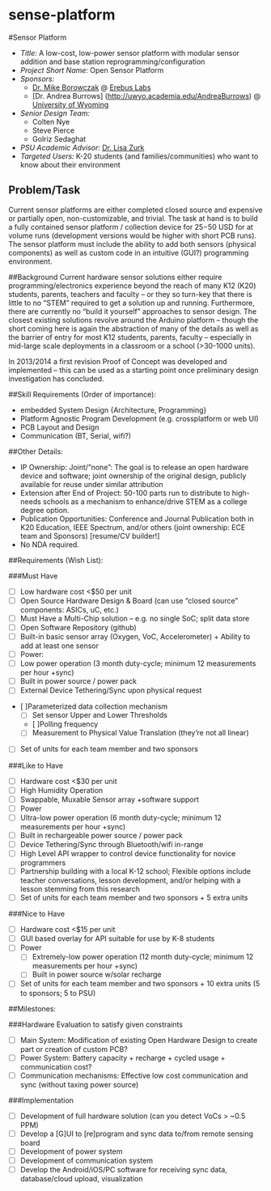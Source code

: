 sense-platform
==============
#Sensor Platform 
+ *Title:* A low-cost, low-power sensor platform with modular sensor addition and base station reprogramming/configuration
+ *Project Short Name:* Open Sensor Platform
+ *Sponsors:* 
  + [Dr. Mike Borowczak](https://www.linkedin.com/in/mborowczak) @ [Erebus Labs](www.erebuslabs.com)
  + [Dr. Andrea Burrows] (http://uwyo.academia.edu/AndreaBurrows) @ [University of Wyoming](http://www.uwyo.edu/seced/faculty-staff/andrea-burrows.html)
+ *Senior Design Team:* 
    + Colten Nye
    + Steve Pierce
    + Golriz Sedaghat
+ *PSU Academic Advisor:* [Dr. Lisa Zurk](http://web.cecs.pdx.edu/~zurkl/) 
+ *Targeted Users:* K-20 students (and families/communities) who want to know about their environment 

## Problem/Task
Current sensor platforms are either completed closed source and expensive or partially open, non-customizable, and trivial. The task at hand is to build a fully contained sensor platform / collection device for $25-$50 USD for at volume runs (development versions would be higher with short PCB runs).  The sensor platform must include the ability to add both sensors (physical components) as well as custom code in an intuitive (GUI?) programming environment.

##Background
Current hardware sensor solutions either require programming/electronics experience beyond the reach of many K12 (K20) students, parents, teachers and faculty – or they so turn-key that there is little to no “STEM” required to get a solution up and running. Furthermore, there are currently no “build it yourself” approaches to sensor design. The closest existing solutions revolve around the Arduino platform – though the short coming here is again the abstraction of many of the details as well as the barrier of entry for most K12 students, parents, faculty – especially in mid-large scale deployments in a classroom or a school (>30-1000 units).

In 2013/2014 a first revision Proof of Concept was developed and implemented – this can be used as a starting point once preliminary design investigation has concluded.

##Skill Requirements (Order of importance):
+ embedded System Design {Architecture, Programming}
+ Platform Agnostic Program Development (e.g. crossplatform or web UI)
+ PCB Layout and Design
+	Communication (BT, Serial, wifi?) 

##Other Details: 
+	IP Ownership: Joint/”none”: The goal is to release an open hardware device and software; joint ownership of the original design, publicly available for reuse under similar attribution
+	Extension after End of Project: 50-100 parts run to distribute to high-needs schools as a mechanism to enhance/drive STEM as a college degree option.
+	Publication Opportunities: Conference and Journal Publication both in K20 Education, IEEE Spectrum, and/or others (joint ownership: ECE team and Sponsors) [resume/CV builder!]
+	No NDA required. 

##Requirements (Wish List):

###Must Have
+ [ ]	Low hardware cost <$50 per unit
+ [ ]	Open Source Hardware Design & Board (can use “closed source” components: ASICs, uC, etc.)
  + [ ]	Must Have a Multi-Chip solution – e.g. no single SoC; split data store
+ [ ]	Open Software Repository (github)
+ [ ]	Built-in basic sensor array (Oxygen, VoC, Accelerometer) + Ability to add at least one sensor
+ [ ]	Power:
  + [ ]	Low power operation (3 month duty-cycle; minimum 12 measurements per hour +sync)
  + [ ] Built in power source / power pack
+ [ ]	External Device Tethering/Sync upon physical request
+ [ ]Parameterized data collection mechanism
  + [ ] Set sensor Upper and Lower Thresholds
  + [ ]Polling frequency
  + [ ] Measurement to Physical Value Translation (they’re not all linear)
+ [ ] Set of units for each team member and two sponsors

###Like to Have
+ [ ]	Hardware cost <$30 per unit
+ [ ]	High Humidity Operation
+ [ ]	Swappable, Muxable Sensor array +software support
+ [ ]	Power
  + [ ] Ultra-low power operation (6 month duty-cycle; minimum 12 measurements per hour +sync)
  + [ ] Built in rechargeable power source / power pack
+ [ ] Device Tethering/Sync through Bluetooth/wifi in-range
+ [ ] High Level API wrapper to control device functionality for novice programmers
+ [ ] Partnership building with a local K-12 school; Flexible options include teacher conversations, lesson development, and/or helping with a lesson stemming from this research
+ [ ] Set of units for each team member and two sponsors + 5 extra units

###Nice to Have
+ [ ] Hardware cost <$15 per unit
+ [ ] GUI based overlay for API suitable for use by K-8 students
+ [ ] Power
  + [ ] Extremely-low power operation (12 month duty-cycle; minimum 12 measurements per hour +sync)
  + [ ] Built in power source w/solar recharge
+ [ ] Set of units for each team member and two sponsors + 10 extra units (5 to sponsors; 5 to PSU)

##Milestones:

###Hardware Evaluation to satisfy given constraints 
+ [ ] Main System: Modification of existing Open Hardware Design to create part or creation of custom PCB?
+ [ ] Power System: Battery capacity + recharge + cycled usage + communication cost?
+ [ ] Communication mechanisms: Effective low cost communication and sync (without taxing power source)

###Implementation
+ [ ] Development of full hardware solution (can you detect VoCs > ~0.5 PPM)
+ [ ] Develop a [G]UI to [re]program and sync data to/from remote sensing board 
+ [ ] Development of power system
+ [ ] Development of communication system
+ [ ] Develop the Android/iOS/PC software for receiving sync data, database/cloud upload, visualization
